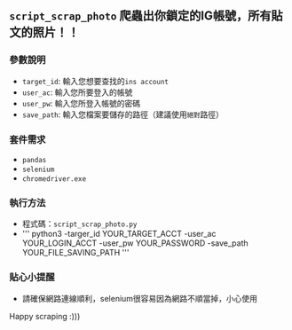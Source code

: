 ## `script_scrap_photo` 爬蟲出你鎖定的IG帳號，所有貼文的照片！！

### 參數說明
*	`target_id`: 輸入您想要查找的`ins account`
*	`user_ac`: 輸入您所要登入的帳號
*	`user_pw`: 輸入您所登入帳號的密碼
*	`save_path`: 輸入您檔案要儲存的路徑（建議使用`絕對`路徑）

### 套件需求
* `pandas`
* `selenium`
* `chromedriver.exe`

### 執行方法
* 程式碼：`script_scrap_photo.py`
* '''
python3 -targer_id YOUR_TARGET_ACCT -user_ac YOUR_LOGIN_ACCT -user_pw YOUR_PASSWORD -save_path YOUR_FILE_SAVING_PATH
'''

### 貼心小提醒
* 請確保網路連線順利，selenium很容易因為網路不順當掉，小心使用

Happy scraping :))) 
